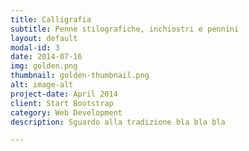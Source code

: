 ```yaml
---
title: Calligrafia
subtitle: Penne stilografiche, inchiostri e pennini
layout: default
modal-id: 3
date: 2014-07-16
img: golden.png
thumbnail: golden-thumbnail.png
alt: image-alt
project-date: April 2014
client: Start Bootstrap
category: Web Development
description: Sguardo alla tradizione bla bla bla

---
```

